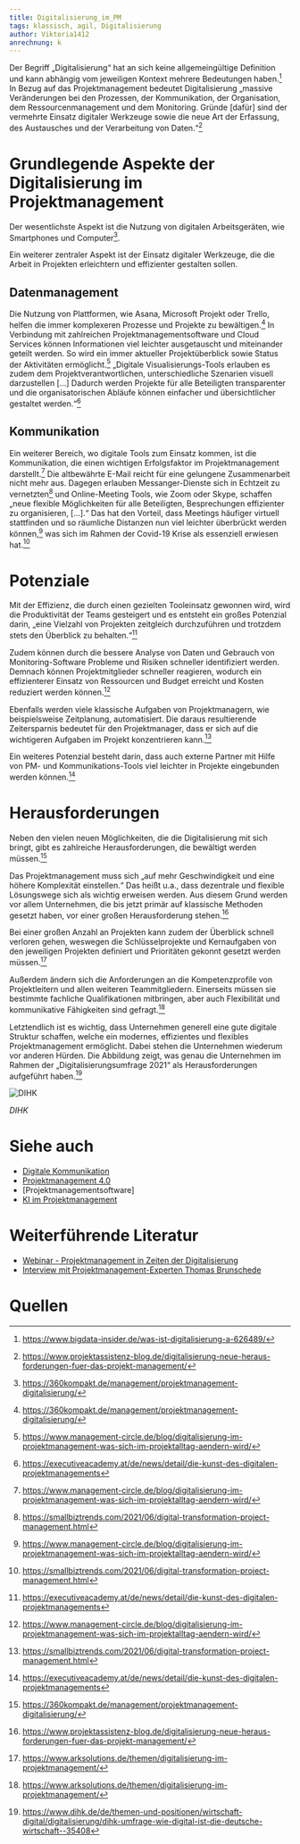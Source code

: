 ```yaml
---
title: Digitalisierung_im_PM
tags: klassisch, agil, Digitalisierung
author: Viktoria1412
anrechnung: k
---
```


Der Begriff „Digitalisierung“ hat an sich keine allgemeingültige Definition und kann abhängig vom jeweiligen Kontext mehrere Bedeutungen haben.[^1] 
In Bezug auf das Projektmanagement bedeutet Digitalisierung „massive Veränderungen bei den Prozessen, der Kommunikation, der Organisation, dem Ressourcenmanagement und dem Monitoring. Gründe [dafür] sind der vermehrte Einsatz digitaler Werkzeuge sowie die neue Art der Erfassung, des Austausches und der Verarbeitung von Daten.“[^2] 

# Grundlegende Aspekte der Digitalisierung im Projektmanagement

Der wesentlichste Aspekt ist die Nutzung von digitalen Arbeitsgeräten, wie Smartphones und Computer[^3]. 

Ein weiterer zentraler Aspekt ist der Einsatz digitaler Werkzeuge, die die Arbeit in Projekten erleichtern und effizienter gestalten sollen.  

## Datenmanagement 

Die Nutzung von Plattformen, wie Asana, Microsoft Projekt oder Trello, helfen die immer komplexeren Prozesse und Projekte zu bewältigen.[^3] In Verbindung mit zahlreichen Projektmanagementsoftware und Cloud Services können Informationen viel leichter ausgetauscht und miteinander geteilt werden. So wird ein immer aktueller Projektüberblick sowie Status der Aktivitäten ermöglicht.[^4] 
„Digitale Visualisierungs-Tools erlauben es zudem dem Projektverantwortlichen, unterschiedliche Szenarien visuell darzustellen […] Dadurch werden Projekte für alle Beteiligten transparenter und die organisatorischen Abläufe können einfacher und übersichtlicher gestaltet werden.“[^6] 

## Kommunikation

Ein weiterer Bereich, wo digitale Tools zum Einsatz kommen, ist die Kommunikation, die einen wichtigen Erfolgsfaktor im Projektmanagement darstellt.[^4] 
Die altbewährte E-Mail reicht für eine gelungene Zusammenarbeit nicht mehr aus. Dagegen erlauben Messanger-Dienste sich in Echtzeit zu vernetzten[^7] und Online-Meeting Tools, wie Zoom oder Skype, schaffen „neue flexible Möglichkeiten für alle Beteiligten, Besprechungen effizienter zu organisieren, [...].“ Das hat den Vorteil, dass Meetings häufiger virtuell stattfinden und so räumliche Distanzen nun viel leichter überbrückt werden können,[^4] was sich im Rahmen der Covid-19 Krise als essenziell erwiesen hat.[^7]                      
                
# Potenziale

Mit der Effizienz, die durch einen gezielten Tooleinsatz gewonnen wird, wird die Produktivität der Teams gesteigert und es entsteht ein großes Potenzial darin, „eine Vielzahl von Projekten zeitgleich durchzuführen und trotzdem stets den Überblick zu behalten.“[^6] 

Zudem können durch die bessere Analyse von Daten und Gebrauch von Monitoring-Software Probleme und Risiken schneller identifiziert werden. Demnach können Projektmitglieder schneller reagieren, wodurch ein effizienterer Einsatz von Ressourcen und Budget erreicht und Kosten reduziert werden können.[^4]

Ebenfalls werden viele klassische Aufgaben von Projektmanagern, wie beispielsweise Zeitplanung, automatisiert. Die daraus resultierende Zeitersparnis bedeutet für den Projektmanager, dass er sich auf die wichtigeren Aufgaben im Projekt konzentrieren kann.[^7]  

Ein weiteres Potenzial besteht darin, dass auch externe Partner mit Hilfe von PM- und Kommunikations-Tools viel leichter in Projekte eingebunden werden können.[^6]

# Herausforderungen

Neben den vielen neuen Möglichkeiten, die die Digitalisierung mit sich bringt, gibt es zahlreiche Herausforderungen, die bewältigt werden müssen.[^3]

Das Projektmanagement muss sich „auf mehr Geschwindigkeit und eine höhere Komplexität einstellen.“ Das heißt u.a., dass dezentrale und flexible Lösungswege sich als wichtig erweisen werden. Aus diesem Grund werden vor allem Unternehmen, die bis jetzt primär auf klassische Methoden gesetzt haben, vor einer großen Herausforderung stehen.[^2] 

Bei einer großen Anzahl an Projekten kann zudem der Überblick schnell verloren gehen, weswegen die Schlüsselprojekte und Kernaufgaben von den jeweiligen Projekten definiert und Prioritäten gekonnt gesetzt werden müssen.[^5]

Außerdem ändern sich die Anforderungen an die Kompetenzprofile von Projektleitern und allen weiteren Teammitgliedern. Einerseits müssen sie bestimmte fachliche Qualifikationen mitbringen, aber auch Flexibilität und kommunikative Fähigkeiten sind gefragt.[^5] 

Letztendlich ist es wichtig, dass Unternehmen generell eine gute digitale Struktur schaffen, welche ein modernes, effizientes und flexibles Projektmanagement ermöglicht. Dabei stehen die Unternehmen wiederum vor anderen Hürden. Die Abbildung zeigt, was genau die Unternehmen im Rahmen der „Digitalisierungsumfrage 2021“ als Herausforderungen aufgeführt haben.[^8]


![DIHK](https://github.com/Viktoria1412/ManagingProjectsSuccessfully.github.io/blob/main/kb/Digitalisierung_im_PM/grafik-herausforderungen-digitalisierungsumfrage-21-data.png)

*DIHK*

# Siehe auch

* [Digitale Kommunikation](https://github.com/DaLob98/ManagingProjectsSuccessfully.github.io/blob/main/kb/Digitale_Kommunikation.md) 
* [Projektmanagement 4.0](https://github.com/wernerni/ManagingProjectsSuccessfully.github.io/blob/main/kb/Projektmanagement_4_0.md)
* [Projektmanagementsoftware]
* [KI im Projektmanagement](https://github.com/SimaSol/ManagingProjectsSuccessfully.github.io/blob/main/kb/KI_im_PM.md)

# Weiterführende Literatur

* [Webinar - Projektmanagement in Zeiten der Digitalisierung](https://www.alasco.de/blog/projektmanagement-in-zeiten-der-digitalisierung-webinar-1/)
* [Interview mit Projektmanagement-Experten Thomas Brunschede](https://www.it-daily.net/it-management/projekt-personal/22897-digitalisierung-im-projektmanagement)

# Quellen

[^1]: https://www.bigdata-insider.de/was-ist-digitalisierung-a-626489/
[^2]: https://www.projektassistenz-blog.de/digitalisierung-neue-heraus-forderungen-fuer-das-projekt-management/
[^3]: https://360kompakt.de/management/projektmanagement-digitalisierung/
[^4]: https://www.management-circle.de/blog/digitalisierung-im-projektmanagement-was-sich-im-projektalltag-aendern-wird/
[^5]: https://www.arksolutions.de/themen/digitalisierung-im-projektmanagement/
[^6]: https://executiveacademy.at/de/news/detail/die-kunst-des-digitalen-projektmanagements
[^7]: https://smallbiztrends.com/2021/06/digital-transformation-project-management.html
[^8]: https://www.dihk.de/de/themen-und-positionen/wirtschaft-digital/digitalisierung/dihk-umfrage-wie-digital-ist-die-deutsche-wirtschaft--35408

